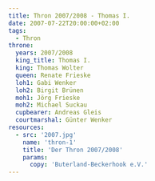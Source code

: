 ```yaml
---
title: Thron 2007/2008 - Thomas I.
date: 2007-07-22T20:00:00+02:00
tags:
  - Thron
throne:
  years: 2007/2008
  king_title: Thomas I.
  king: Thomas Wolter
  queen: Renate Frieske
  loh1: Gabi Wenker
  loh2: Birgit Brünen
  moh1: Jörg Frieske
  moh2: Michael Suckau
  cupbearer: Andreas Gleis
  courtmarshal: Günter Wenker
resources:
  - src: '2007.jpg'
    name: 'thron-1'
    title: 'Der Thron 2007/2008'
    params:
      copy: 'Buterland-Beckerhook e.V.'
---
```

